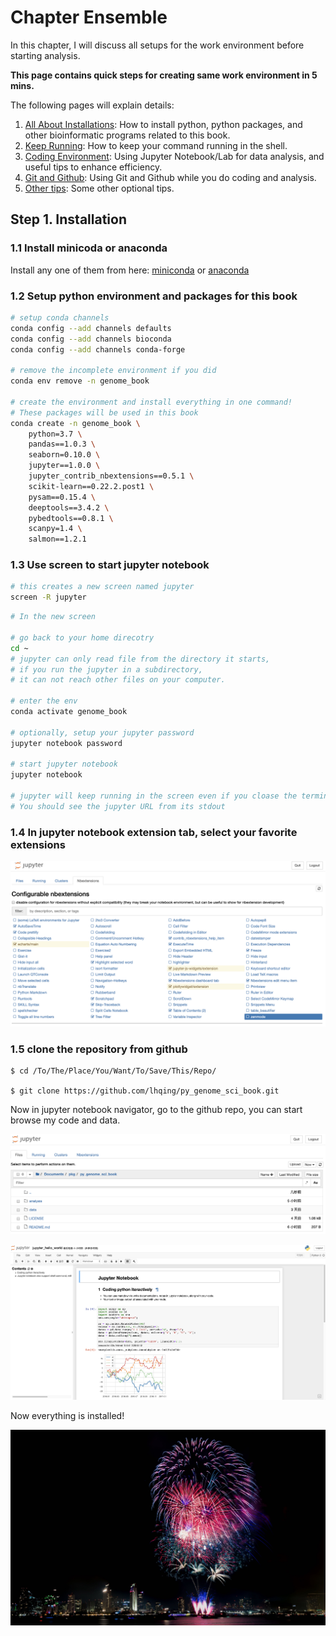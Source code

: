 # Chapter Ensemble

In this chapter, I will discuss all setups for the work environment before starting analysis.

**This page contains quick steps for creating same work environment in 5 mins.** 

The following pages will explain details: 

1. [All About Installations](conda-and-pip.md): How to install python, python packages, and other bioinformatic programs related to this book.
2. [Keep Running](let-it-run.md): How to keep your command running in the shell.
3. [Coding Environment](jupyter-notebook.md): Using Jupyter Notebook/Lab for data analysis, and useful tips to enhance efficiency.
4. [Git and Github](git-and-github.md): Using Git and Github while you do coding and analysis.
5. [Other tips](oh-my-zsh.md): Some other optional tips.

## Step 1. Installation

### 1.1 Install minicoda or anaconda

Install any one of them from here: [miniconda](https://docs.conda.io/en/latest/miniconda.html) or [anaconda](https://www.anaconda.com/distribution/)

### 1.2 Setup python environment and packages for this book

```bash
# setup conda channels
conda config --add channels defaults
conda config --add channels bioconda
conda config --add channels conda-forge

# remove the incomplete environment if you did
conda env remove -n genome_book

# create the environment and install everything in one command!
# These packages will be used in this book
conda create -n genome_book \
    python=3.7 \
    pandas==1.0.3 \
    seaborn=0.10.0 \
    jupyter==1.0.0 \
    jupyter_contrib_nbextensions==0.5.1 \
    scikit-learn==0.22.2.post1 \
    pysam==0.15.4 \
    deeptools==3.4.2 \
    pybedtools==0.8.1 \
    scanpy=1.4 \
    salmon==1.2.1
```

### 1.3 Use screen to start jupyter notebook

```bash
# this creates a new screen named jupyter
screen -R jupyter
```

```bash
# In the new screen

# go back to your home direcotry
cd ~
# jupyter can only read file from the directory it starts, 
# if you run the jupyter in a subdirectory, 
# it can not reach other files on your computer.

# enter the env
conda activate genome_book

# optionally, setup your jupyter password
jupyter notebook password

# start jupyter notebook
jupyter notebook

# jupyter will keep running in the screen even if you cloase the terminal
# You should see the jupyter URL from its stdout
```

### 1.4 In jupyter notebook extension tab, select your favorite extensions

![These are my selections](../.gitbook/assets/image%20%2812%29.png)

### 1.5 clone the repository from github

```text
$ cd /To/The/Place/You/Want/To/Save/This/Repo/

$ git clone https://github.com/lhqing/py_genome_sci_book.git
```

Now in jupyter notebook navigator, go to the github repo, you can start browse my code and data.

![](../.gitbook/assets/image%20%2825%29.png)

![file in py\_genome\_sci\_book/analysis/hello\_world/jupyter\_hello\_world.ipynb](../.gitbook/assets/image%20%282%29.png)



Now everything is installed!



![](../.gitbook/assets/img_0246.jpeg)

